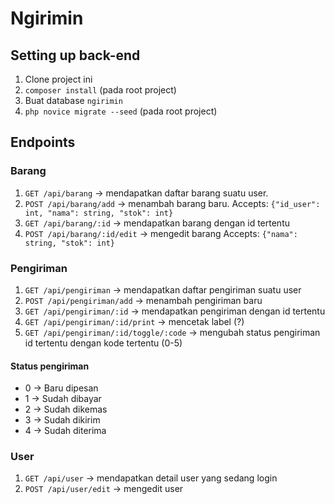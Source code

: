 # Ngirimin

## Setting up back-end

1. Clone project ini
2. `composer install` (pada root project)
3. Buat database `ngirimin`
4. `php novice migrate --seed` (pada root project)

## Endpoints

### Barang

1. `GET /api/barang` -> mendapatkan daftar barang suatu user.
2. `POST /api/barang/add` -> menambah barang baru. Accepts: `{"id_user": int, "nama": string, "stok": int}`
3. `GET /api/barang/:id` -> mendapatkan barang dengan id tertentu
4. `POST /api/barang/:id/edit` -> mengedit barang Accepts: `{"nama": string, "stok": int}`

### Pengiriman

1. `GET /api/pengiriman` -> mendapatkan daftar pengiriman suatu user
2. `POST /api/pengiriman/add` -> menambah pengiriman baru
3. `GET /api/pengiriman/:id` -> mendapatkan pengiriman dengan id tertentu
4. `GET /api/pengiriman/:id/print` -> mencetak label (?)
5. `GET /api/pengiriman/:id/toggle/:code` -> mengubah status pengiriman id tertentu dengan kode tertentu (0-5)

#### Status pengiriman

- 0 -> Baru dipesan
- 1 -> Sudah dibayar
- 2 -> Sudah dikemas
- 3 -> Sudah dikirim
- 4 -> Sudah diterima

### User

1. `GET /api/user` -> mendapatkan detail user yang sedang login
2. `POST /api/user/edit` -> mengedit user

